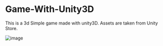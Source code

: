 # Game-With-Unity3D
This is a 3d Simple game made with unity3D. Assets are taken from Unity Store.

![image](https://user-images.githubusercontent.com/80199998/172051890-7ca045ea-552b-43d8-a377-c8abe459706d.png)
